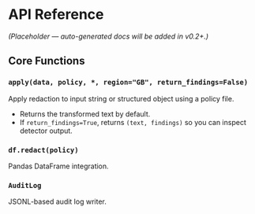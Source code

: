 # API Reference

_(Placeholder — auto-generated docs will be added in v0.2+.)_

## Core Functions
### `apply(data, policy, *, region="GB", return_findings=False)`
Apply redaction to input string or structured object using a policy file.

- Returns the transformed text by default.
- If `return_findings=True`, returns `(text, findings)` so you can inspect detector output.

### `df.redact(policy)`
Pandas DataFrame integration.

### `AuditLog`
JSONL-based audit log writer.
